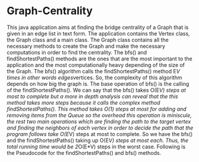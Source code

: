 ﻿# Graph-Centrality

This java application aims at finding the bridge centrality of a Graph that is given in an edge list in text form. The application contains the Vertex class, the Graph class and a main class. The Graph class contains all the necessary methods to create the Graph and make the necessary computations in order to find the centrality. The bfs() and findShortestPaths() methods are the ones that are the most important to the application and the most computationally heavy depending of the size of the Graph. The bfs() algorithm calls the findShortestPaths() method E*V times in other words edges*vertices. So, the complexity of this algorithm depends on how big the graph is. The base operation of bfs() is the calling of the findShortestPaths(). We can say that the bfs() takes O(E*V) steps at most to complete but a more in depth analysis can reveal that the this method takes more steps because it calls the complex method findShortestPaths(). This method takes O(1) steps at most for adding and removing items from the Queue so the overhead this operation is miniscule, the rest two main operations which are finding the path to the target vertex and finding the neighbors of each vertex in order to decide the path that the program follows take O(E*V) steps at most to complete. So we have the bfs() and the findShortestPaths() taking up O(E*V) steps at most each. Thus, the total running time would be 2*O(E*V) steps in the worst case. Following is the Pseudocode for the findShortestPaths() and bfs() methods.
